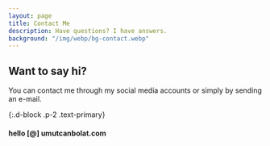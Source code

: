```yaml
---
layout: page
title: Contact Me
description: Have questions? I have answers.
background: "/img/webp/bg-contact.webp"
---
```


## Want to say hi?

You can contact me through my social media accounts or simply by sending an e-mail.

{:.d-block .p-2 .text-primary}

#### hello [@] umutcanbolat.com
